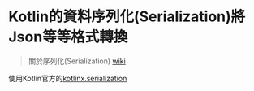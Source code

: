 # Kotlin的資料序列化(Serialization)將Json等等格式轉換

> 關於序列化(Serialization) [wiki](https://zh.wikipedia.org/wiki/%E5%BA%8F%E5%88%97%E5%8C%96)

使用Kotlin官方的[kotlinx.serialization](https://github.com/Kotlin/kotlinx.serialization/blob/master/docs/basic-serialization.md#json-decoding)